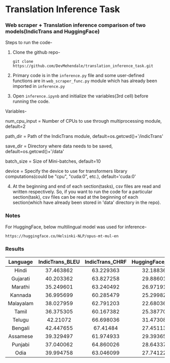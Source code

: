 # Translation Inference Task
### Web scraper + Translation inference comparison of two models(IndicTrans and HuggingFace)


Steps to run the code-
1)	Clone the github repo-

    ```git clone https://github.com/DevMehendale/translation_inference_task.git```
2)	Primary code is in the ```inference.py``` file and some user-defined functions are in ```web_scraper_func.py``` module which has already been imported in ```inference.py```
3)	Open ```inference.ipynb``` and initialize the variables(3rd cell) before running the code. 

Variables-

num_cpu_input = Number of CPUs to use through multiprocessing module,     default=2

path_dir = Path of the IndicTrans module,     default=os.getcwd()+'/indicTrans'

save_dir = Directory where data needs to be saved,     default=os.getcwd()+'/data'

batch_size = Size of Mini-batches,     default=10

device = Specify the device to use for transformers library computations(could be "cpu", "cuda:0", etc.),     default='cuda:0'

4)	At the beginning and end of each section(tasks), csv files are read and written respectively. So, if you want to run the code for a particular section(task), csv files can be read at the beginning of each section(which have already been stored in 'data' directory in the repo).




### Notes

For HuggingFace, below multilingual model was used for inference-

``` https://huggingface.co/Helsinki-NLP/opus-mt-mul-en ```


### Results


|Language|	IndicTrans_BLEU	|IndicTrans_CHRF	|HuggingFace_BLEU	|HuggingFace_CHRF|
|:-----------:	|:-----------:|	:-----------:|	:-----------:|	:-----------:|
|Hindi|	37.463862	|63.229363	|32.188361	|51.317558|
|Gujarati	|40.203362|	63.827258	|29.886013	|49.51054|
|Marathi	|35.249601	|63.240492	|26.971916	|46.786138|
|Kannada	|36.995699|	60.285479|	25.299824	|44.039135|
|Malayalam	|38.027959	|62.791203	|22.680365	|46.989573|
|Tamil|	36.375305|	60.167382	|25.387703|	44.418505|
|Telugu	|42.21072|	66.698036	|31.473089	|50.86901|
|Bengali	|42.447655|	67.41484|	27.451132	|48.254301|
|Assamese	|39.329497	|61.974933	|29.393651	|49.319043|
|Punjabi	|37.040062|	64.860026|	28.643374	|49.691875|
|Odia	|39.994758|	63.046099	|27.741221	|46.78206|


